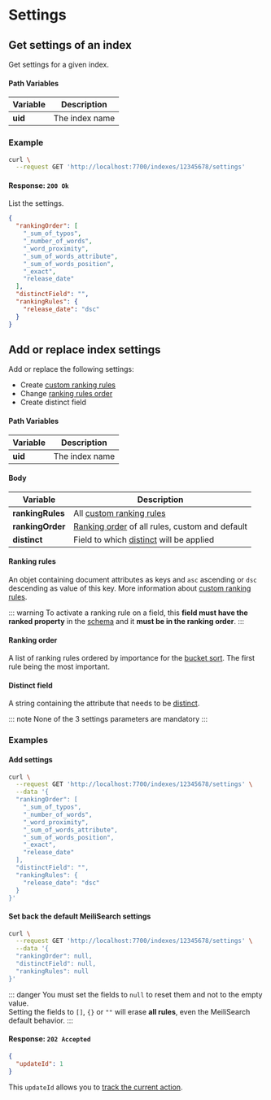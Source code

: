 # Settings

## Get settings of an index

<RouteHighlighter method="GET" route="/indexes/:uid/settings" />

Get settings for a given index.


#### Path Variables

| Variable          | Description           |
|-------------------|-----------------------|
| **uid**         | The index name        |


### Example

```bash
curl \
  --request GET 'http://localhost:7700/indexes/12345678/settings'
```


#### Response: `200 Ok`

List the settings.

```json
{
  "rankingOrder": [
    "_sum_of_typos",
    "_number_of_words",
    "_word_proximity",
    "_sum_of_words_attribute",
    "_sum_of_words_position",
    "_exact",
    "release_date"
  ],
  "distinctField": "",
  "rankingRules": {
    "release_date": "dsc"
  }
}
```

## Add or replace index settings

<RouteHighlighter method="POST" route="/indexes/:uid/settings" />

Add or replace the following settings:
* Create [custom ranking rules](/advanced_guides/ranking.md#custom-ranking-rules)
* Change [ranking rules order](/advanced_guides/ranking.md#ranking-order)
* Create distinct field


#### Path Variables

| Variable          | Description           |
|-------------------|-----------------------|
| **uid**         | The index name        |

#### Body

| Variable          | Description           |
|-------------------|-----------------------|
| **rankingRules**         | All [custom ranking rules](/advanced_guides/ranking.md#custom-ranking-rules)      |
| **rankingOrder**         | [Ranking order](/advanced_guides/ranking.md#ranking-order) of all rules, custom and default     |
| **distinct**         | Field to which [distinct](/advanced_guides/distinct.md) will be applied    |

#### Ranking rules

An objet containing document attributes as keys and  `asc` ascending or `dsc` descending as value of this key. More information about [custom ranking rules](/advanced_guides/ranking.md#custom-ranking-rules).

::: warning
 To activate a ranking rule on a field, this **field must have the ranked property** in the [schema](/main_concepts/indexes.md#schema-definition) and it **must be in the ranking order**.
:::

#### Ranking order

A list of ranking rules ordered by importance for the [bucket sort](/advanced_guides/bucket_sort.md). The first rule being the most important.

#### Distinct field

A string containing the attribute that needs to be [distinct](/advanced_guides/distinct.md).

::: note
None of the 3 settings parameters are mandatory
:::

### Examples

#### Add settings

```bash
curl \
  --request GET 'http://localhost:7700/indexes/12345678/settings' \
  --data '{
  "rankingOrder": [
    "_sum_of_typos",
    "_number_of_words",
    "_word_proximity",
    "_sum_of_words_attribute",
    "_sum_of_words_position",
    "_exact",
    "release_date"
  ],
  "distinctField": "",
  "rankingRules": {
    "release_date": "dsc"
  }
}'
```

#### Set back the default MeiliSearch settings

```bash
curl \
  --request GET 'http://localhost:7700/indexes/12345678/settings' \
  --data '{
  "rankingOrder": null,
  "distinctField": null,
  "rankingRules": null
}'
```

::: danger
You must set the fields to `null` to reset them and not to the empty value.</br>
Setting the fields to `[]`, `{}` or `""` will erase **all rules**, even the MeiliSearch default behavior.
:::

#### Response: `202 Accepted`

```json
{
  "updateId": 1
}
```
This `updateId` allows you to [track the current action](/references/updates.md).
